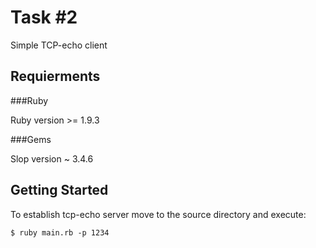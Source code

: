 Task #2
=======

Simple TCP-echo client

Requierments
------------

###Ruby 

Ruby version >= 1.9.3

###Gems

Slop version ~ 3.4.6

Getting Started
---------------

To establish tcp-echo server move to the source directory and execute:

    $ ruby main.rb -p 1234